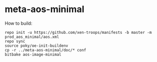 # meta-aos-minimal

How to build:

```
repo init -u https://github.com/xen-troops/manifests -b master -m prod_aos_minimal/aos.xml
repo sync
source poky/oe-init-buildenv
cp -r ../meta-aos-minimal/doc/* conf
bitbake aos-image-minimal
```